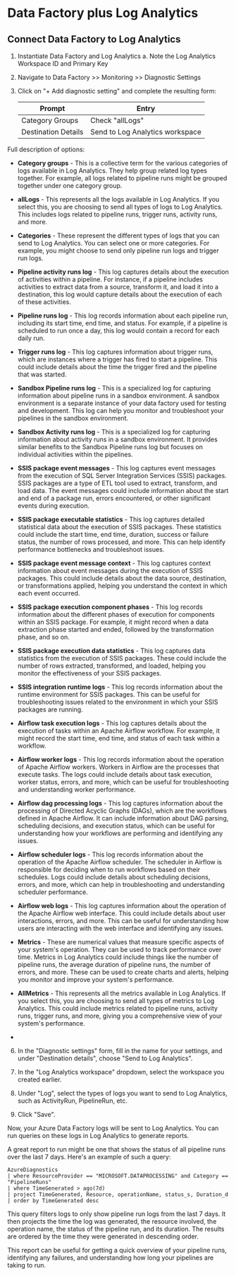 # Data Factory plus Log Analytics

## Connect Data Factory to Log Analytics

1. Instantiate Data Factory and Log Analytics
   a. Note the Log Analytics Workspace ID and Primary Key
   
2. Navigate to Data Factory >> Monitoring >> Diagnostic Settings
   
3. Click on "+ Add diagnostic setting" and complete the resulting form:

   | Prompt | Entry |
   | ----- | ----- |
   | Category Groups | Check "allLogs" |
   | Destination Details | Send to Log Analytics workspace |

Full description of options:

- **Category groups** - This is a collective term for the various categories of logs available in Log Analytics. They help group related log types together. For example, all logs related to pipeline runs might be grouped together under one category group.  
   
- **allLogs** - This represents all the logs available in Log Analytics. If you select this, you are choosing to send all types of logs to Log Analytics. This includes logs related to pipeline runs, trigger runs, activity runs, and more.  
   
- **Categories** - These represent the different types of logs that you can send to Log Analytics. You can select one or more categories. For example, you might choose to send only pipeline run logs and trigger run logs.  
   
- **Pipeline activity runs log** - This log captures details about the execution of activities within a pipeline. For instance, if a pipeline includes activities to extract data from a source, transform it, and load it into a destination, this log would capture details about the execution of each of these activities.  
   
- **Pipeline runs log** - This log records information about each pipeline run, including its start time, end time, and status. For example, if a pipeline is scheduled to run once a day, this log would contain a record for each daily run.  
   
- **Trigger runs log** - This log captures information about trigger runs, which are instances where a trigger has fired to start a pipeline. This could include details about the time the trigger fired and the pipeline that was started.  
   
- **Sandbox Pipeline runs log** - This is a specialized log for capturing information about pipeline runs in a sandbox environment. A sandbox environment is a separate instance of your data factory used for testing and development. This log can help you monitor and troubleshoot your pipelines in the sandbox environment.  
   
- **Sandbox Activity runs log** - This is a specialized log for capturing information about activity runs in a sandbox environment. It provides similar benefits to the Sandbox Pipeline runs log but focuses on individual activities within the pipelines.  
   
- **SSIS package event messages** - This log captures event messages from the execution of SQL Server Integration Services (SSIS) packages. SSIS packages are a type of ETL tool used to extract, transform, and load data. The event messages could include information about the start and end of a package run, errors encountered, or other significant events during execution.  
   
- **SSIS package executable statistics** - This log captures detailed statistical data about the execution of SSIS packages. These statistics could include the start time, end time, duration, success or failure status, the number of rows processed, and more. This can help identify performance bottlenecks and troubleshoot issues.  
   
- **SSIS package event message context** - This log captures context information about event messages during the execution of SSIS packages. This could include details about the data source, destination, or transformations applied, helping you understand the context in which each event occurred.  
   
- **SSIS package execution component phases** - This log records information about the different phases of execution for components within an SSIS package. For example, it might record when a data extraction phase started and ended, followed by the transformation phase, and so on.  
   
- **SSIS package execution data statistics** - This log captures data statistics from the execution of SSIS packages. These could include the number of rows extracted, transformed, and loaded, helping you monitor the effectiveness of your SSIS packages.  
   
- **SSIS integration runtime logs** - This log records information about the runtime environment for SSIS packages. This can be useful for troubleshooting issues related to the environment in which your SSIS packages are running.  
   
- **Airflow task execution logs** - This log captures details about the execution of tasks within an Apache Airflow workflow. For example, it might record the start time, end time, and status of each task within a workflow.  
   
- **Airflow worker logs** - This log records information about the operation of Apache Airflow workers. Workers in Airflow are the processes that execute tasks. The logs could include details about task execution, worker status, errors, and more, which can be useful for troubleshooting and understanding worker performance.  
   
- **Airflow dag processing logs** - This log captures information about the processing of Directed Acyclic Graphs (DAGs), which are the workflows defined in Apache Airflow. It can include information about DAG parsing, scheduling decisions, and execution status, which can be useful for understanding how your workflows are performing and identifying any issues.  
   
- **Airflow scheduler logs** - This log records information about the operation of the Apache Airflow scheduler. The scheduler in Airflow is responsible for deciding when to run workflows based on their schedules. Logs could include details about scheduling decisions, errors, and more, which can help in troubleshooting and understanding scheduler performance.  
   
- **Airflow web logs** - This log captures information about the operation of the Apache Airflow web interface. This could include details about user interactions, errors, and more. This can be useful for understanding how users are interacting with the web interface and identifying any issues.  
   
- **Metrics** - These are numerical values that measure specific aspects of your system's operation. They can be used to track performance over time. Metrics in Log Analytics could include things like the number of pipeline runs, the average duration of pipeline runs, the number of errors, and more. These can be used to create charts and alerts, helping you monitor and improve your system's performance.  
   
- **AllMetrics** - This represents all the metrics available in Log Analytics. If you select this, you are choosing to send all types of metrics to Log Analytics. This could include metrics related to pipeline runs, activity runs, trigger runs, and more, giving you a comprehensive view of your system's performance.
-    
6. In the "Diagnostic settings" form, fill in the name for your settings, and under "Destination details", choose "Send to Log Analytics".  
   
7. In the "Log Analytics workspace" dropdown, select the workspace you created earlier.  
   
8. Under "Log", select the types of logs you want to send to Log Analytics, such as ActivityRun, PipelineRun, etc.  
   
9. Click "Save".  
   
Now, your Azure Data Factory logs will be sent to Log Analytics. You can run queries on these logs in Log Analytics to generate reports.  
   
A great report to run might be one that shows the status of all pipeline runs over the last 7 days. Here's an example of such a query:  
   
```KQL  
AzureDiagnostics  
| where ResourceProvider == "MICROSOFT.DATAPROCESSING" and Category == "PipelineRuns"  
| where TimeGenerated > ago(7d)  
| project TimeGenerated, Resource, operationName, status_s, Duration_d  
| order by TimeGenerated desc  
```  
   
This query filters logs to only show pipeline run logs from the last 7 days. It then projects the time the log was generated, the resource involved, the operation name, the status of the pipeline run, and its duration. The results are ordered by the time they were generated in descending order.  
   
This report can be useful for getting a quick overview of your pipeline runs, identifying any failures, and understanding how long your pipelines are taking to run.
